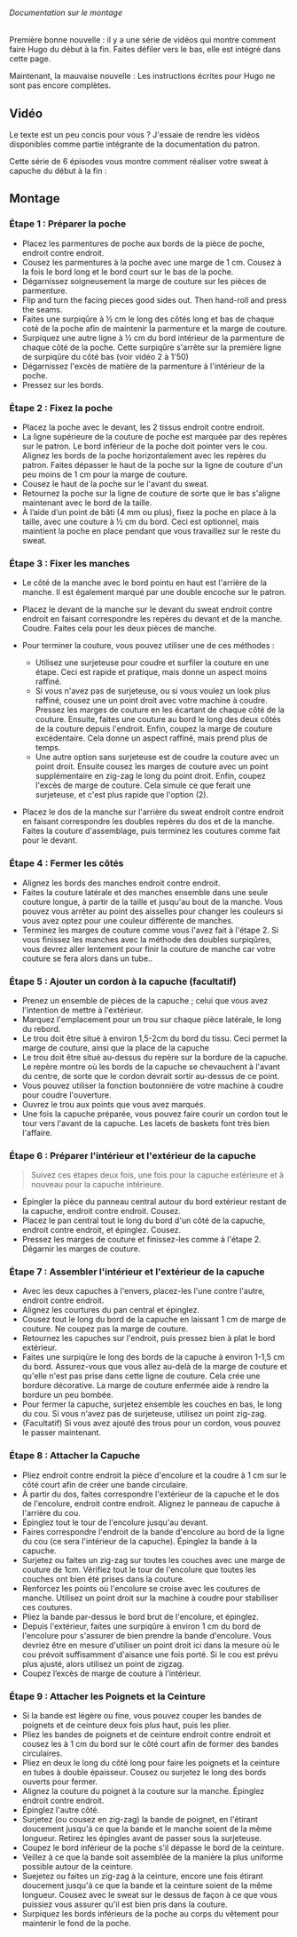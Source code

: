 <Note>

###### Documentation sur le montage
Première bonne nouvelle : il y a une série de vidéos qui montre comment faire Hugo du début à la fin.
Faites défiler vers le bas, elle est intégré dans cette page.

Maintenant, la mauvaise nouvelle : Les instructions écrites pour Hugo ne sont pas encore complètes.

</Note>

## Vidéo
Le texte est un peu concis pour vous ? J'essaie de rendre les vidéos disponibles comme partie intégrante de la documentation du patron.

Cette série de 6 épisodes vous montre comment réaliser votre sweat à capuche du début à la fin :

<YouTube id='PL1gv5yv3DoZOHLjisuD1JcUPTkFy_IGGO' playlist />

## Montage


### Étape 1 : Préparer la poche

 - Placez les parmentures de poche aux bords de la pièce de poche, endroit contre endroit.
 - Cousez les parmentures à la poche avec une marge de 1 cm.  Cousez à la fois le bord long et le bord court sur le bas de la poche.
 - Dégarnissez soigneusement la marge de couture sur les pièces de parmenture.
 - Flip and turn the facing pieces good sides out.  Then hand-roll and press the seams.
 - Faites une surpiqûre à ½ cm le long des côtés long et bas de chaque coté de la poche afin de maintenir la parmenture et la marge de couture.
 - Surpiquez une autre ligne à ½ cm du bord intérieur de la parmenture de chaque côté de la poche.  Cette surpiqûre s'arrête sur la première ligne de surpiqûre du côté bas (voir vidéo 2 à 1'50)
 - Dégarnissez l'excès de matière de la parmenture à l'intérieur de la poche.
 - Pressez sur les bords.

### Étape 2 : Fixez la poche

 - Placez la poche avec le devant, les 2 tissus endroit contre endroit.
 - La ligne supérieure de la couture de poche est marquée par des repères sur le patron.  Le bord inférieur de la poche doit pointer vers le cou.  Alignez les bords de la poche horizontalement avec les repères du patron. Faites dépasser le haut de la poche sur la ligne de couture d'un peu moins de 1 cm pour la marge de couture.
 - Cousez le haut de la poche sur le l'avant du sweat.
 - Retournez la poche sur la ligne de couture de sorte que le bas s'aligne maintenant avec le bord de la taille.
 - À l’aide d’un point de bâti (4 mm ou plus), fixez la poche en place à la taille, avec une couture à ½ cm du bord.  Ceci est optionnel, mais maintient la poche en place pendant que vous travaillez sur le reste du sweat.

### Étape 3 : Fixer les manches

 - Le côté de la manche avec le bord pointu en haut est l'arrière de la manche.  Il est également marqué par une double encoche sur le patron.
 - Placez le devant de la manche sur le devant du sweat endroit contre endroit en faisant correspondre les repères du devant et de la manche. Coudre.  Faites cela pour les deux pièces de manche.
 - Pour terminer la couture, vous pouvez utiliser une de ces méthodes :

   - Utilisez une surjeteuse pour coudre et surfiler la couture en une étape.  Ceci est rapide et pratique, mais donne un aspect moins raffiné.
   - Si vous n'avez pas de surjeteuse, ou si vous voulez un look plus raffiné, cousez une un point droit avec votre machine à coudre. Pressez les marges de couture en les écartant de chaque côté de la couture.  Ensuite, faites une couture au bord le long des deux côtés de la couture depuis l'endroit.  Enfin, coupez la marge de couture excédentaire.  Cela donne un aspect raffiné, mais prend plus de temps.
   - Une autre option sans surjeteuse est de coudre la couture avec un point droit. Ensuite cousez les marges de couture avec un point supplémentaire en zig-zag le long du point droit.  Enfin, coupez l'excès de marge de couture.  Cela simule ce que ferait une surjeteuse, et c'est plus rapide que l'option (2).

 - Placez le dos de la manche sur l'arrière du sweat endroit contre endroit en faisant correspondre les doubles repères du dos et de la manche.  Faites la couture d'assemblage, puis terminez les coutures comme fait pour le devant.

### Étape 4 : Fermer les côtés

 - Alignez les bords des manches endroit contre endroit.
 - Faites la couture latérale et des manches ensemble dans une seule couture longue, à partir de la taille et jusqu'au bout de la manche.  Vous pouvez vous arrêter au point des aisselles pour changer les couleurs si vous avez optez pour une couleur différente de manches.
 - Terminez les marges de couture comme vous l'avez fait à l'étape 2.  Si vous finissez les manches avec la méthode des doubles surpiqûres, vous devrez aller lentement pour finir la couture de manche car votre couture se fera alors dans un tube..

### Étape 5 : Ajouter un cordon à la capuche (facultatif)

 - Prenez un ensemble de pièces de la capuche ; celui que vous avez l'intention de mettre à l'extérieur.
 - Marquez l'emplacement pour un trou sur chaque pièce latérale, le long du rebord.
 - Le trou doit être situé à environ 1,5-2cm du bord du tissu.  Ceci permet la marge de couture, ainsi que la place de la capuche
 - Le trou doit être situé au-dessus du repère sur la bordure de la capuche.  Le repère montre où les bords de la capuche se chevauchent à l'avant du centre, de sorte que le cordon devrait sortir au-dessus de ce point.
 - Vous pouvez utiliser la fonction boutonnière de votre machine à coudre pour coudre l'ouverture.
 - Ouvrez le trou aux points que vous avez marqués.
 - Une fois la capuche préparée, vous pouvez faire courir un cordon tout le tour vers l'avant de la capuche.  Les lacets de baskets font très bien l'affaire.


### Étape 6 : Préparer l'intérieur et l'extérieur de la capuche

> Suivez ces étapes deux fois, une fois pour la capuche extérieure et à nouveau pour la capuche intérieure.

 - Épingler la pièce du panneau central autour du bord extérieur restant de la capuche, endroit contre endroit.  Cousez.
 - Placez le pan central tout le long du bord d'un côté de la capuche, endroit contre endroit, et épinglez. Cousez.
 - Pressez les marges de couture et finissez-les comme à l'étape 2.  Dégarnir les marges de couture.

### Étape 7 : Assembler l'intérieur et l'extérieur de la capuche

 - Avec les deux capuches à l'envers, placez-les l'une contre l'autre, endroit contre endroit.
 - Alignez les courtures du pan central et épinglez.
 - Cousez tout le long du bord de la capuche en laissant 1 cm de marge de couture.  Ne coupez pas la marge de couture.
 - Retournez les capuches sur l'endroit, puis pressez bien à plat le bord extérieur.
 - Faites une surpiqûre le long des bords de la capuche à environ 1-1,5 cm du bord.  Assurez-vous que vous allez au-delà de la marge de couture et qu'elle n'est pas prise dans cette ligne de couture. Cela crée une bordure décorative.  La marge de couture enfermée aide à rendre la bordure un peu bombée.
 - Pour fermer la capuche, surjetez ensemble les couches en bas, le long du cou.  Si vous n'avez pas de surjeteuse, utilisez un point zig-zag.
 - (Facultatif) Si vous avez ajouté des trous pour un cordon, vous pouvez le passer maintenant.

### Étape 8 : Attacher la Capuche

 - Pliez endroit contre endroit la pièce d'encolure et la coudre à 1 cm sur le côté court afin de créer une bande circulaire.
 - À partir du dos, faites correspondre l'extérieur de la capuche et le dos de l'encolure, endroit contre endroit. Alignez le panneau de capuche à l'arrière du cou.
 - Épinglez tout le tour de l'encolure jusqu'au devant.
 - Faires correspondre l'endroit de la bande d'encolure au bord de la ligne du cou (ce sera l'intérieur de la capuche). Épinglez la bande à la capuche.
 - Surjetez ou faites un zig-zag sur toutes les couches avec une marge de couture de 1cm.  Vérifiez tout le tour de l'encolure que toutes les couches ont bien été prises dans la couture.
 - Renforcez les points où l'encolure se croise avec les coutures de manche.  Utilisez un point droit sur la machine à coudre pour stabiliser ces coutures.
 - Pliez la bande par-dessus le bord brut de l'encolure, et épinglez.
 - Depuis l'extérieur, faites une surpiqûre à environ 1 cm du bord de l'encolure pour s'assurer de bien prendre la bande d'encolure.  Vous devriez être en mesure d'utiliser un point droit ici dans la mesure où le cou prévoit suffisamment d'aisance une fois porté.  Si le cou est prévu plus ajusté, alors utilisez un point de zigzag.
 - Coupez l’excès de marge de couture à l’intérieur.

### Étape 9 : Attacher les Poignets et la Ceinture

 - Si la bande est légère ou fine, vous pouvez couper les bandes de poignets et de ceinture deux fois plus haut, puis les plier.
 - Pliez les bandes de poignets et de ceinture endroit contre endroit et cousez les à 1 cm du bord sur le côté court afin de former des bandes circulaires.
 - Pliez en deux le long du côté long pour faire les poignets et la ceinture en tubes à double épaisseur. Cousez ou surjetez le long des bords ouverts pour fermer.
 - Alignez la couture du poignet à la couture sur la manche.  Épinglez endroit contre endroit.
 - Épinglez l'autre côté.
 - Surjetez (ou cousez en zig-zag) la bande de poignet, en l'étirant doucement jusqu'à ce que la bande et le manche soient de la même longueur.  Retirez les épingles avant de passer sous la surjeteuse.
 - Coupez le bord inférieur de la poche s'il dépasse le bord de la ceinture.
 - Veillez à ce que la bande soit assemblée de la manière la plus uniforme possible autour de la ceinture.
 - Suejetez ou faites un zig-zag à la ceinture, encore une fois étirant doucement jusqu'à ce que la bande et la ceinture soient de la même longueur.  Cousez avec le sweat sur le dessus de façon à ce que vous puissiez vous assurer qu'il est bien pris dans la couture.
 - Surpiquez les bords inférieurs de la poche au corps du vêtement pour maintenir le fond de la poche.
